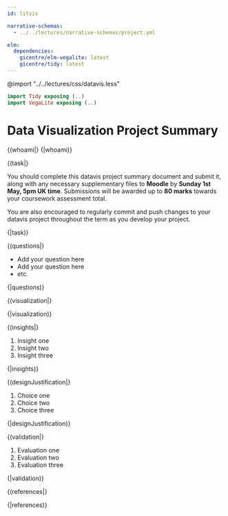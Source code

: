 ```yaml
---
id: litvis

narrative-schemas:
  - ../../lectures/narrative-schemas/project.yml

elm:
  dependencies:
    gicentre/elm-vegalite: latest
    gicentre/tidy: latest
---
```


@import "../../lectures/css/datavis.less"

```elm {l=hidden}
import Tidy exposing (..)
import VegaLite exposing (..)
```

# Data Visualization Project Summary

{(whoami|} {|whoami)}

{(task|}

You should complete this datavis project summary document and submit it, along with any necessary supplementary files to **Moodle** by **Sunday 1st May, 5pm UK time**. Submissions will be awarded up to **80 marks** towards your coursework assessment total.

You are also encouraged to regularly commit and push changes to your datavis project throughout the term as you develop your project.

{|task)}

{(questions|}

- Add your question here
- Add your question here
- etc.

{|questions)}

{(visualization|}

{|visualization)}

{(insights|}

1.  Insight one
2.  Insight two
3.  Insight three

{|insights)}

{(designJustification|}

1.  Choice one
2.  Choice two
3.  Choice three

{|designJustification)}

{(validation|}

1.  Evaluation one
2.  Evaluation two
3.  Evaluation three

{|validation)}

{(references|}

{|references)}
